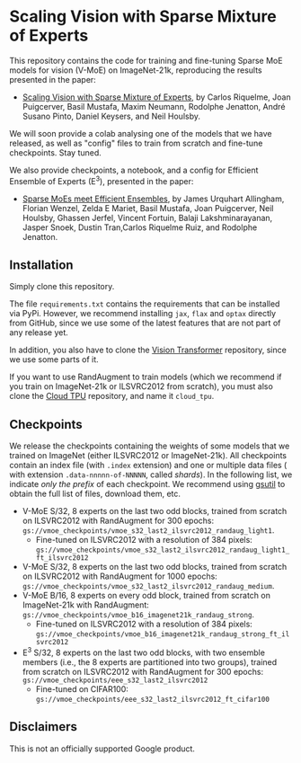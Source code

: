 # Scaling Vision with Sparse Mixture of Experts

This repository contains the code for training and fine-tuning Sparse MoE models
for vision (V-MoE) on ImageNet-21k, reproducing the results presented in
the paper:

- [Scaling Vision with Sparse Mixture of Experts](https://arxiv.org/abs/2106.05974), by
  Carlos Riquelme, Joan Puigcerver, Basil Mustafa, Maxim Neumann,
  Rodolphe Jenatton, André Susano Pinto, Daniel Keysers, and Neil Houlsby.


We will soon provide a colab analysing one of the models that we have released,
as well as "config" files to train from scratch and fine-tune checkpoints. Stay
tuned.

We also provide checkpoints, a notebook, and a config for Efficient Ensemble of
Experts (E<sup>3</sup>), presented in the paper:

- [Sparse MoEs meet Efficient Ensembles](https://openreview.net/forum?id=i0ZM36d2qU), by
  James Urquhart Allingham, Florian Wenzel, Zelda E Mariet, Basil Mustafa,
  Joan Puigcerver, Neil Houlsby, Ghassen Jerfel, Vincent Fortuin,
  Balaji Lakshminarayanan, Jasper Snoek, Dustin Tran,Carlos Riquelme Ruiz,
  and Rodolphe Jenatton.

## Installation

Simply clone this repository.

The file `requirements.txt` contains the requirements that can be installed
via PyPi. However, we recommend installing `jax`, `flax` and `optax`
directly from GitHub, since we use some of the latest features that are not part
of any release yet.

In addition, you also have to clone the
[Vision Transformer](https://github.com/google-research/vision_transformer)
repository, since we use some parts of it.

If you want to use RandAugment to train models (which we recommend if you train
on ImageNet-21k or ILSVRC2012 from scratch), you must also clone the
[Cloud TPU](https://github.com/tensorflow/tpu) repository, and name it
`cloud_tpu`.

## Checkpoints

We release the checkpoints containing the weights of some models that we trained
on ImageNet (either ILSVRC2012 or ImageNet-21k). All checkpoints contain an
index file (with `.index` extension) and one or multiple data files (
with extension `.data-nnnnn-of-NNNNN`, called *shards*). In the following
list, we indicate *only the prefix* of each checkpoint.
We recommend using [gsutil](https://cloud.google.com/storage/docs/gsutil) to
obtain the full list of files, download them, etc.

- V-MoE S/32, 8 experts on the last two odd blocks, trained from scratch on
  ILSVRC2012 with RandAugment for 300 epochs:
  `gs://vmoe_checkpoints/vmoe_s32_last2_ilsvrc2012_randaug_light1`.
  - Fine-tuned on ILSVRC2012 with a resolution of 384 pixels:
    `gs://vmoe_checkpoints/vmoe_s32_last2_ilsvrc2012_randaug_light1_ft_ilsvrc2012`
- V-MoE S/32, 8 experts on the last two odd blocks, trained from scratch on
  ILSVRC2012 with RandAugment for 1000 epochs:
  `gs://vmoe_checkpoints/vmoe_s32_last2_ilsvrc2012_randaug_medium`.
- V-MoE B/16, 8 experts on every odd block, trained from scratch on ImageNet-21k
  with RandAugment: `gs://vmoe_checkpoints/vmoe_b16_imagenet21k_randaug_strong`.
  - Fine-tuned on ILSVRC2012 with a resolution of 384 pixels:
    `gs://vmoe_checkpoints/vmoe_b16_imagenet21k_randaug_strong_ft_ilsvrc2012`
- E<sup>3</sup> S/32, 8 experts on the last two odd blocks, with two ensemble
  members (i.e., the 8 experts are partitioned into two groups), trained from
  scratch on ILSVRC2012 with RandAugment for 300 epochs:
  `gs://vmoe_checkpoints/eee_s32_last2_ilsvrc2012`
  - Fine-tuned on CIFAR100:
    `gs://vmoe_checkpoints/eee_s32_last2_ilsvrc2012_ft_cifar100`

## Disclaimers

This is not an officially supported Google product.
